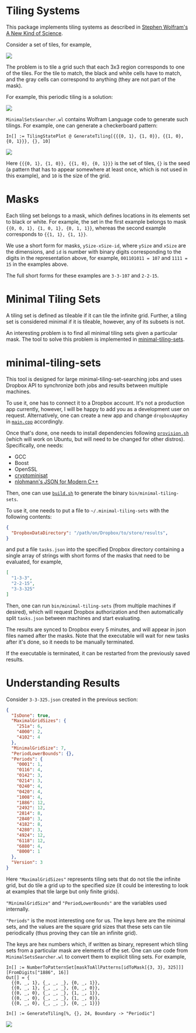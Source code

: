 # Tiling Systems

This package implements tiling systems as described in
[Stephen Wolfram's A New Kind of Science](https://www.wolframscience.com/nks/p210--systems-based-on-constraints/).

Consider a set of tiles, for example,

<img src="images/TilingPatterns.png">

The problem is to tile a grid such that each 3x3 region corresponds to one of the tiles. For the tile to match, the
black and white cells have to match, and the gray cells can correspond to anything (they are not part of the mask).

For example, this periodic tiling is a solution:

<img src="images/3-3-107-14-147.png">

`MinimalSetsSearcher.wl` contains Wolfram Language code to generate such tilings. For example, one can generate a
checkerboard pattern:

```wl
In[] := TilingStatePlot @ GenerateTiling[{{{0, 1}, {1, 0}}, {{1, 0}, {0, 1}}}, {}, 10]
```

<img src="images/Checkerboard.png">

Here `{{{0, 1}, {1, 0}}, {{1, 0}, {0, 1}}}` is the set of tiles, `{}` is the seed (a pattern that has to appear
somewhere at least once, which is not used in this example), and `10` is the size of the grid.

# Masks

Each tiling set belongs to a mask, which defines locations in its elements set to black or white. For example, the set
in the first example belongs to mask `{{0, 0, 1}, {1, 0, 1}, {0, 1, 1}}`, whereas the second example corresponds to
`{{1, 1}, {1, 1}}`.

We use a short form for masks, `ySize-xSize-id`, where `ySize` and `xSize` are the dimensions, and `id` is number with
binary digits corresponding to the digits in the representation above, for example, `001101011 = 107` and `1111 = 15` in
the examples above.

The full short forms for these examples are `3-3-107` and `2-2-15`.

# Minimal Tiling Sets

A tiling set is defined as tileable if it can tile the infinite grid. Further, a tiling set is considered minimal if it
is tileable, however, any of its subsets is not.

An interesting problem is to find all minimal tiling sets given a particular mask. The tool to solve this problem is
implemented in [minimal-tiling-sets](minimal-tiling-sets).

# minimal-tiling-sets

This tool is designed for large minimal-tiling-set-searching jobs and uses Dropbox API to synchronize both jobs and
results between multiple machines.

To use it, one has to connect it to a Dropbox account. It's not a production app currently, however, I will be happy to
add you as a development user on request. Alternatively, one can create a new app and change `dropboxAppKey` in
[`main.cpp`](minimal-tiling-sets/minimal-tiling-sets/main.cpp) accordingly.

Once that's done, one needs to install dependencies following [`provision.sh`](provision.sh) (which will work on Ubuntu, but will
need to be changed for other distros). Specifically, one needs:
* GCC
* Boost
* OpenSSL
* [cryptominisat](https://github.com/msoos/cryptominisat)
* [nlohmann's JSON for Modern C++](https://github.com/nlohmann/json)

Then, one can use [`build.sh`](build.sh) to generate the binary `bin/minimal-tiling-sets`.

To use it, one needs to put a file to `~/.minimal-tiling-sets` with the following contents:

```json
{
  "DropboxDataDirectory": "/path/on/Dropbox/to/store/results",
}
```

and put a file `tasks.json` into the specified Dropbox directory containing a single array of strings with short forms
of the masks that need to be evaluated, for example,

```json
[
  "1-3-3",
  "2-2-15",
  "3-3-325"
]
```

Then, one can run `bin/minimal-tiling-sets` (from multiple machines if desired), which will request Dropbox
authorization and then automatically split `tasks.json` between machines and start evaluating.

The results are synced to Dropbox every 5 minutes, and will appear in json files named after the masks. Note that the
executable will wait for new tasks after it's done, so it needs to be manually terminated.

If the executable is terminated, it can be restarted from the previously saved results.

# Understanding Results

Consider `3-3-325.json` created in the previous section:

```json
{
  "IsDone": true,
  "MaximalGridSizes": {
    "251a": 6,
    "4000": 2,
    "4102": 4
  },
  "MinimalGridSize": 7,
  "PeriodLowerBounds": {},
  "Periods": {
    "0001": 1,
    "0116": 4,
    "0142": 3,
    "0214": 3,
    "0240": 4,
    "0420": 4,
    "1008": 4,
    "1886": 12,
    "2492": 12,
    "2814": 8,
    "2840": 3,
    "4182": 8,
    "4280": 3,
    "4924": 12,
    "6118": 12,
    "6880": 4,
    "8000": 1
  },
  "Version": 3
}
```

Here `"MaximalGridSizes"` represents tiling sets that do not tile the infinite grid, but do tile a grid up to the
specified size (it could be interesting to look at examples that tile large but only finite grids).

`"MinimalGridSize"` and `"PeriodLowerBounds"` are the variables used internally.

`"Periods"` is the most interesting one for us. The keys here are the minimal sets, and the values are the square grid
sizes that these sets can tile periodically (thus proving they can tile an infinite grid).

The keys are hex numbers which, if written as binary, represent which tiling sets from a particular mask are elements of
the set. One can use code from `MinimalSetsSearcher.wl` to convert them to explicit tiling sets. For example,

```wl
In[] := NumberToPatternSet[maskToAllPatterns[idToMask[{3, 3}, 325]]][FromDigits["1886", 16]]
Out[] = {
  {{0, _, 1}, {_, _, _}, {0, _, 1}},
  {{0, _, 1}, {_, _, _}, {0, _, 0}},
  {{0, _, 0}, {_, _, _}, {1, _, 1}},
  {{0, _, 0}, {_, _, _}, {1, _, 0}},
  {{0, _, 0}, {_, _, _}, {0, _, 1}}}
```

```wl
In[] := GenerateTiling[%, {}, 24, Boundary -> "Periodic"]
```

<img src="images/3-3-325-1886.png">
